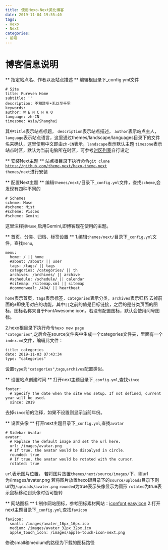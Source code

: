 ```yaml
---
title: 使用Hexo-Next美化博客
date: 2019-11-04 19:55:40
tags: 
- Hexo
- Next
categories: 
- 前端
---
```


# 博客信息说明

** 指定站点名、作者以及站点描述 **
编辑根目录下_config.yml文件
```
# Site
title: Pureven Home
subtitle: ''
description: 不积跬步•无以至千里
keywords:
author: W E N C H A O
language: zh-CN
timezone: Asia/Shanghai
```
其中<code>title</code>表示站点标题，
<code>description</code>表示站点描述，
<code>author</code>表示站点主人，
<code>language</code>表示站点语言，这里通过themes/landscape/languages目录下的文件名来确认，这里使用中文即由<code>zh-CN</code>表示，<code>landscape</code>表示默认主题
<code>timezone</code>表示站点时区，默认为当前电脑所在时区，可参考[时区列表](https://en.wikipedia.org/wiki/List_of_tz_database_time_zones)自行设定

** 安装Next主题 **
站点根目录下执行命令<code>git clone https://github.com/theme-next/hexo-theme-next themes/next</code>进行安装

** 配置Next主题 **
编辑<code>themes/next/</code>目录下<code>_config.yml</code>文件，查找<code>scheme</code>,会发现有四种不同的<scheme>
```
# Schemes
scheme: Muse
#scheme: Mist
#scheme: Pisces
#scheme: Gemini
```
这里注释掉<code>Muse</code>,启用Gemini,即博客现在使用的主题。

** 首页、分类、归档、标签设置 **
1.编辑<code>themes/next/</code>目录下<code>_config.yml</code>文件，查找<code>menu</code>,
```
menu:
  home: / || home
  #about: /about/ || user
  tags: /tags/ || tags
  categories: /categories/ || th
  archives: /archives/ || archive
  #schedule: /schedule/ || calendar
  #sitemap: /sitemap.xml || sitemap
  #commonweal: /404/ || heartbeat
```
<code>home</code>表示首页，<code>tags</code>表示标签，<code>categories</code>表示分类，<code>archives</code>表示归档
去掉前面的<code>#</code>即使用对应的功能，其中<code>||</code>之前的值是目标链接，之后的是分类页面的图标，图标名称来自于FontAwesome icon。若没有配置图标，默认会使用问号图标。

2.hexo根目录下执行命令<code>hexo new page "categories"</code>,之后会在source文件夹中生成一个categories文件夹，里面有一个<code>index.md</code>文件，编辑此文件：
``` 
title: categories
date: 2019-11-03 07:43:34
type: "categories"
```
设置<code>type</code>为<code>"categories"</code>,<code>tags</code>,<code>archives</code>配置类似。

** 设置站点创建时间 **
打开next主题目录下<code>_config.yml</code>,查找<code>since</code>
```
footer:
  # Specify the date when the site was setup. If not defined, current year will be used.
  since: 2019
```
去掉<code>since</code>前的注释，如果不设置则显示当前年份。

** 设置头像 **
打开next主题目录下<code>_config.yml</code>,查找<code>avatar</code>
```
# Sidebar Avatar
avatar:
  # Replace the default image and set the url here.
  url: /images/avatar.png
  # If true, the avatar would be dispalyed in circle.
  rounded: true
  # If true, the avatar would be rotated with the cursor.
  rotated: true
```
<code>url</code>表示图片位置，
若将图片放置<code>themes/next/source/images/</code>下，则url为/images/avater.png
若将图片放置hexo跟目录下的<code>source/uploads</code>目录下则url为<code>/uploads/avater.png</code>
<code>rounded</code>为true表示头像显示为圆形
<code>rotated</code>为true表示鼠标移动到头像时否可旋转

** 网站图标 **
1.制作网站图标，参考图标素材网站：[iconfont](https://www.iconfont.cn/),[easyicon](https://www.easyicon.net/)
2.打开next主题目录下<code>_config.yml</code>,查找<code>favicon</code>
```
favicon:
  small: /images/avater_16px_16px.ico
  medium: /images/avater_32px_32px.ico
  apple_touch_icon: /images/apple-touch-icon-next.png
```
修改small和medium的路径为下载的图标路径
